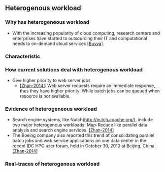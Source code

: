 ## Heterogenous workload

### Why has heterogeneous workload
- With the increasing popularity of cloud computing, research centers and enterprises have started to outsourcing their IT and computational needs to on-demand cloud services [[Buyya]](http://www.sciencedirect.com/science/article/pii/S0167739X08001957). 


### Characteristic

### How current solutions deal with heterogenous workload
- Give higher priority to web server jobs. 
  - [[Zhan-2014]](http://ieeexplore.ieee.org/xpl/articleDetails.jsp?arnumber=6205737): Web server requests require an immediate response, thus they have higher priority. While batch jobs can be queued when resource is not available.

### Evidence of heterogeneous workload
- Search engine systems, like Nutch(http://nutch.apache.org/), include two major heterogenous workloads: Map-Reduce like parallel data analysis and search engine services. [[Zhan-2014]](http://ieeexplore.ieee.org/xpl/articleDetails.jsp?arnumber=6205737)
- The Boeing company also reported this trend of consolidating parallel batch jobs and web service applications on one data center in the recent IDC HPC user forum, held in October 30, 2010 at Beijing, China. [[Zhan-2014]](http://ieeexplore.ieee.org/xpl/articleDetails.jsp?arnumber=6205737)

### Real-traces of heterogenous workload
